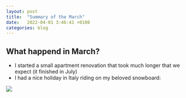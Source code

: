```yaml
---
layout: post
title:  "Summary of the March"
date:   2022-04-01 3:46:41 +0100
categories: blog
---
```


## What happend in March?

- I started a small apartment renovation that took much longer that we expect (it finished in July)
- I had a nice holiday in Italy riding on my beloved snowboard:

<img src="{{ '/assets/posts/2022/2022-03-snowboard-italy.jpg' | relative_url }}" class="img-fluid" />